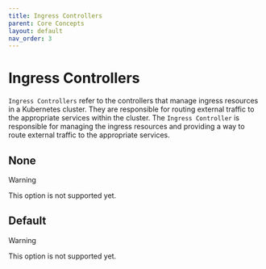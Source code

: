 ```yaml
---
title: Ingress Controllers
parent: Core Concepts
layout: default
nav_order: 3
---
```


# Ingress Controllers

`Ingress Controllers` refer to the controllers that manage ingress resources in a Kubernetes cluster. They are responsible for routing external traffic to the appropriate services within the cluster. The `Ingress Controller` is responsible for managing the ingress resources and providing a way to route external traffic to the appropriate services.

## None

> [!WARNING]
> This option is not supported yet.

## Default

> [!WARNING]
> This option is not supported yet.
